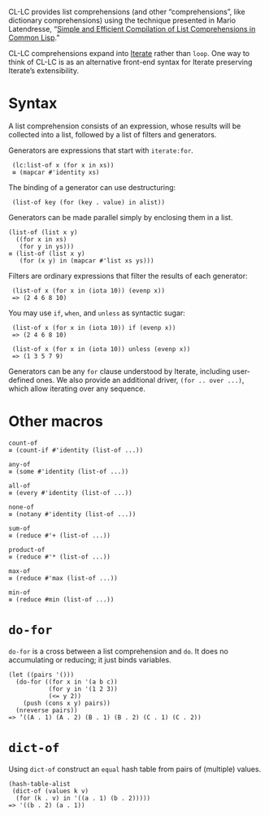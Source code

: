 CL-LC provides list comprehensions (and other “comprehensions”, like
dictionary comprehensions) using the technique presented in Mario
Latendresse, “[Simple and Efficient Compilation of List Comprehensions
in Common Lisp][list-comp].”

CL-LC comprehensions expand into [Iterate][] rather than `loop`. One
way to think of CL-LC is as an alternative front-end syntax for
Iterate preserving Iterate’s extensibility.

# Syntax

A list comprehension consists of an expression, whose results will be
collected into a list, followed by a list of filters and generators.

Generators are expressions that start with `iterate:for`.

     (lc:list-of x (for x in xs))
     ≡ (mapcar #'identity xs)

The binding of a generator can use destructuring:

     (list-of key (for (key . value) in alist))

Generators can be made parallel simply by enclosing them in a list.

    (list-of (list x y)
      ((for x in xs)
       (for y in ys)))
    ≡ (list-of (list x y)
       (for (x y) in (mapcar #'list xs ys)))

Filters are ordinary expressions that filter the results of each
generator:

     (list-of x (for x in (iota 10)) (evenp x))
     => (2 4 6 8 10)

You may use `if`, `when`, and `unless` as syntactic sugar:

     (list-of x (for x in (iota 10)) if (evenp x))
     => (2 4 6 8 10)

     (list-of x (for x in (iota 10)) unless (evenp x))
     => (1 3 5 7 9)

Generators can be any `for` clause understood by Iterate, including
user-defined ones. We also provide an additional driver, `(for .. over
...)`, which allow iterating over any sequence.

# Other macros

    count-of
    ≡ (count-if #'identity (list-of ...))

    any-of
    ≡ (some #'identity (list-of ...))

    all-of
    ≡ (every #'identity (list-of ...))

    none-of
    ≡ (notany #'identity (list-of ...))

    sum-of
    ≡ (reduce #'+ (list-of ...))

    product-of
    ≡ (reduce #'* (list-of ...))

    max-of
    ≡ (reduce #'max (list-of ...))

    min-of
    ≡ (reduce #min (list-of ...))

# `do-for`

`do-for` is a cross between a list comprehension and `do`. It does no
accumulating or reducing; it just binds variables.

    (let ((pairs '()))
      (do-for ((for x in '(a b c))
               (for y in '(1 2 3))
               (<= y 2))
        (push (cons x y) pairs))
      (nreverse pairs))
    => ‘((A . 1) (A . 2) (B . 1) (B . 2) (C . 1) (C . 2))

# `dict-of`

Using `dict-of` construct an `equal` hash table from pairs of (multiple) values.

``` common-lisp
(hash-table-alist
 (dict-of (values k v)
  (for (k . v) in '((a . 1) (b . 2)))))
=> '((b . 2) (a . 1))
```

[Iterate]: https://common-lisp.net/project/iterate/doc/index.html
[list-comp]: https://www.iro.umontreal.ca/~latendre/publications/listCompFinal.pdf
